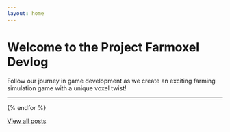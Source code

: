 ```yaml
---
layout: home
---
```


# Welcome to the Project Farmoxel Devlog

Follow our journey in game development as we create an exciting farming simulation game with a unique voxel twist!

---
{% endfor %}

[View all posts](/archive)
